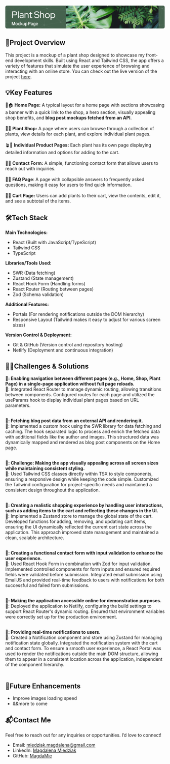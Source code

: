 ![Header](./firstReactWebsite/public/github-header-image.png)

## 📝Project Overview
This project is a mockup of a plant shop designed to showcase my front-end development skills. Built using React and Tailwind CSS, the app offers a variety of features that simulate the user experience of browsing and interacting with an online store. You can check out the live version of the project [here](https://showcase-store-miedziak.netlify.app/).

## 💡Key Features
 🌱🏠 **Home Page:** A typical layout for a home page with sections showcasing a banner with a quick link to the shop, a hero section, visually appealing shop benefits, and **blog post mockups fetched from an API**.<br><br>
 🛒🌿 **Plant Shop:** A page where users can browse through a collection of plants, view details for each plant, and explore individual plant pages.<br><br>
 🪴📄 **Individual Product Pages:** Each plant has its own page displaying detailed information and options for adding to the cart.<br><br>
 📝📮 **Contact Form:** A simple, functioning contact form that allows users to reach out with inquiries.<br><br>
 🤔💡 **FAQ Page**: A page with collapsible answers to frequently asked questions, making it easy for users to find quick information.<br><br>
 🛒🧾 **Cart Page:** Users can add plants to their cart, view the contents, edit it, and see a subtotal of the items.<br>

## 🛠️Tech Stack

**Main Technologies:**
 - React (Built with JavaScript/TypeScript)
 - Tailwind CSS
 - TypeScript

**Libraries/Tools Used:**
 - SWR (Data fetching)
 - Zustand (State management)
 - React Hook Form (Handling forms)
 - React Router (Routing between pages)
 - Zod (Schema validation)

**Additional Features:**
 - Portals (For rendering notifications outside the DOM hierarchy)
 - Responsive Layout (Tailwind makes it easy to adjust for various screen sizes)

**Version Control & Deployment:**
 - Git & GitHub (Version control and repository hosting)
 - Netlify (Deployment and continuous integration)

## 🧩🧠Challenges & Solutions <br> 
**🧩: Enabling navigation between different pages (e.g., Home, Shop, Plant Page) in a single-page application without full page reloads.**<br>
🧠: Integrated React Router to manage dynamic routing, allowing transitions between components. Configured routes for each page and utilized the useParams hook to display individual plant pages based on URL parameters.
<br><br>

**🧩: Fetching blog post data from an external API and rendering it.**<br>
🧠: Implemented a custom hook using the SWR library for data fetching and caching. The hook separated logic to process and enrich the fetched data with additional fields like the author and images. This structured data was dynamically mapped and rendered as blog post components on the Home page.
<br><br>


**🧩: Challenge: Making the app visually appealing across all screen sizes while maintaining consistent styling.**<br>
🧠: Used Tailwind CSS classes directly within TSX to style components, ensuring a responsive design while keeping the code simple. Customized the Tailwind configuration for project-specific needs and maintained a consistent design throughout the application.
<br><br>


**🧩: Creating a realistic shopping experience by handling user interactions, such as adding items to the cart and reflecting these changes in the UI.**  
🧠: Implemented a Zustand store to manage the global state of the cart. Developed functions for adding, removing, and updating cart items, ensuring the UI dynamically reflected the current cart state across the application. This approach improved state management and maintained a clean, scalable architecture.
<br><br>

**🧩: Creating a functional contact form with input validation to enhance the user experience.**<br>
🧠: Used React Hook Form in combination with Zod for input validation. Implemented controlled components for form inputs and ensured required fields were validated before submission. Integrated email submission using EmailJS and provided real-time feedback to users with notifications for both successful and failed form submissions.
<br><br>

**🧩: Making the application accessible online for demonstration purposes.**<br>
🧠: Deployed the application to Netlify, configuring the build settings to support React Router's dynamic routing. Ensured that environment variables were correctly set up for the production environment.
<br><br>

**🧩: Providing real-time notifications to users.**<br>
🧠: Created a Notification component and store using Zustand for managing notification state globally. Integrated the notification system with the cart and contact form. To ensure a smooth user experience, a React Portal was used to render the notifications outside the main DOM structure, allowing them to appear in a consistent location across the application, independent of the component hierarchy.
<br><br>

## 🚀Future Enhancements
 - Improve images loading speed
 - &&more to come

## 📬Contact Me
Feel free to reach out for any inquiries or opportunities. I’d love to connect!

 - Email: [miedziak.magdalena@gmail.com](mailto:miedziak.magdalena@gmail.com)
 - LinkedIn: [Magdalena Miedziak](https://www.linkedin.com/in/magdalena-miedziak/) 
 - GitHub: [MagdaMie](https://github.com/MagdaMie)
